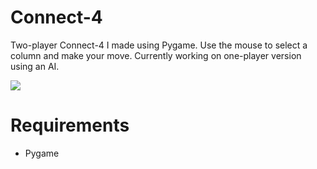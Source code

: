 # Connect-4

Two-player Connect-4 I made using Pygame. Use the mouse to select a column and make your move.
Currently working on one-player version using an AI. 

![](Connect.gif)

# Requirements
- Pygame



